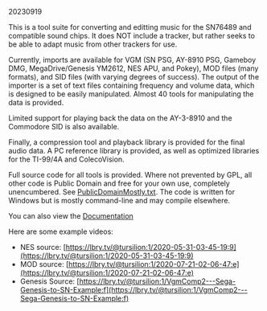 20230919

This is a tool suite for converting and editting music for the SN76489 and compatible sound chips. It does NOT include a tracker, but rather seeks to be able to adapt music from other trackers for use.

Currently, imports are available for VGM (SN PSG, AY-8910 PSG, Gameboy DMG, MegaDrive/Genesis YM2612, NES APU, and Pokey), MOD files (many formats), and SID files (with varying degrees of success). The output of the importer is a set of text files containing frequency and volume data, which is designed to be easily manipulated. Almost 40 tools for manipulating the data is provided.

Limited support for playing back the data on the AY-3-8910 and the Commodore SID is also available.

Finally, a compression tool and playback library is provided for the final audio data. A PC reference library is provided, as well as optimized libraries for the TI-99/4A and ColecoVision.

Full source code for all tools is provided. Where not prevented by GPL, all other code is Public Domain and free for your own use, completely unencumbered. See [PublicDomainMostly.txt](https://github.com/tursilion/vgmcomp2/raw/main/dist/PublicDomainMostly.txt). The code is written for Windows but is mostly command-line and may compile elsewhere.

You can also view the [Documentation](https://github.com/tursilion/vgmcomp2/raw/main/dist/VGMComp2.pdf)

Here are some example videos:
- NES source: [https://lbry.tv/@tursilion:1/2020-05-31-03-45-19:9](https://lbry.tv/@tursilion:1/2020-05-31-03-45-19:9)
- MOD source: [https://lbry.tv/@tursilion:1/2020-07-21-02-06-47:e](https://lbry.tv/@tursilion:1/2020-07-21-02-06-47:e)
- Genesis Source: [https://lbry.tv/@tursilion:1/VgmComp2---Sega-Genesis-to-SN-Example:f](https://lbry.tv/@tursilion:1/VgmComp2---Sega-Genesis-to-SN-Example:f)
